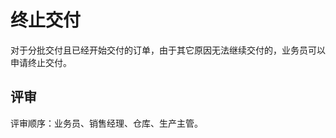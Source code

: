 # 终止交付
对于分批交付且已经开始交付的订单，由于其它原因无法继续交付的，业务员可以申请终止交付。

评审
---------------------------------------------------------------------------
评审顺序：业务员、销售经理、仓库、生产主管。
